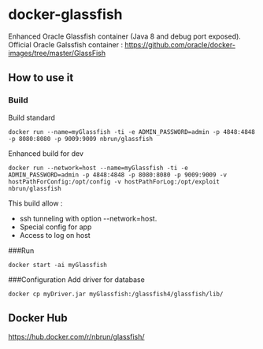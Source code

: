 # docker-glassfish
Enhanced Oracle Glassfish container (Java 8 and debug port exposed).
Official Oracle Galssfish container : https://github.com/oracle/docker-images/tree/master/GlassFish

## How to use it
### Build
Build standard
```
docker run --name=myGlassfish -ti -e ADMIN_PASSWORD=admin -p 4848:4848 -p 8080:8080 -p 9009:9009 nbrun/glassfish
```

Enhanced build for dev
```
docker run --network=host --name=myGlassfish -ti -e ADMIN_PASSWORD=admin -p 4848:4848 -p 8080:8080 -p 9009:9009 -v hostPathForConfig:/opt/config -v hostPathForLog:/opt/exploit nbrun/glassfish
```
This build allow :
  - ssh tunneling with option --network=host.
  - Special config for app
  - Access to log on host

###Run
```
docker start -ai myGlassfish
```

###Configuration
Add driver for database
```
docker cp myDriver.jar myGlassfish:/glassfish4/glassfish/lib/
```

## Docker Hub
https://hub.docker.com/r/nbrun/glassfish/
